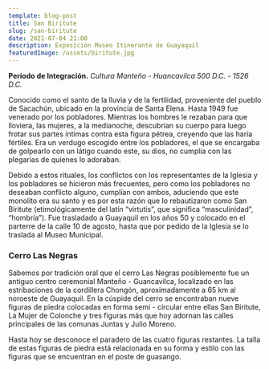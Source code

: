 ```yaml
---
template: blog-post
title: San Biritute
slug: /san-biritute
date: 2021-07-04 21:00
description: Exposición Museo Itinerante de Guayaquil
featuredImage: /assets/biritute.jpg
---
```


**Período de Integración.** *Cultura Manteño - Huancavilca 500 D.C. - 1526 D.C.*

Conocido como el santo de la lluvia y de la fertilidad, proveniente del pueblo de Sacachún, ubicado en la provincia de Santa Elena. Hasta 1949 fue venerado por los pobladores. Mientras los hombres le rezaban para que lloviera, las mujeres, a la medianoche, descubrían su cuerpo para luego frotar sus partes íntimas contra esta figura pétrea, creyendo que las haría fértiles. Era un verdugo escogido entre los pobladores, el que se encargaba de golpearlo con un látigo cuando este, su dios, no cumplía con las plegarias de quienes lo adoraban.  

Debido a estos rituales, los conflictos con los representantes de la Iglesia y los pobladores se hicieron más frecuentes, pero como los pobladores no deseaban conflicto alguno, cumplían con ambos, aduciendo que este monolito era su santo y es por esta razón que lo rebautizaron como San Biritute (etimológicamente del latín “virtutis”, que significa “masculinidad”, “hombría”). Fue trasladado a Guayaquil en los años 50 y colocado en el parterre de la calle 10 de agosto, hasta que por pedido de la Iglesia se lo traslada al Museo Municipal.

### Cerro Las Negras

Sabemos por tradición oral que el cerro Las Negras posiblemente fue un antiguo centro ceremonial Manteño - Guancavilca, localizado en las estribaciones de la cordillera Chongón, aproximadamente a 65 km al noroeste de Guayaquil. En la cúspide del cerro se encontraban nueve figuras de piedra colocadas en forma semi - circular entre ellas San Biritute, La Mujer de Colonche y tres figuras más que hoy adornan las calles principales de las comunas Juntas y Julio Moreno.

Hasta hoy se desconoce el paradero de las cuatro figuras restantes. La talla de estas figuras de piedra está relacionada en su forma y estilo con las figuras que se encuentran en el poste de guasango.
